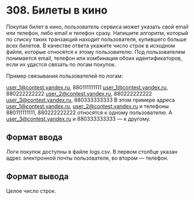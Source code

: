 # 308. Билеты в кино

Покупая билет в кино, пользователь сервиса может указать свой email или телефон, либо email и телефон сразу. Напишите алгоритм, который по списку таких транзакций находит пользователя, купившего больше всех билетов. В качестве ответа укажите число строк в исходном файле, которые относятся к этому пользователю. Под пользователем понимается email, телефон или комбинация обоих идентификаторов, если их удастся связать по логам покупок.

Пример связывания пользователей по логам:

user_1@contest.yandex.ru, 880111111111
user_1@contest.yandex.ru, 880222222222
user_2@contest.yandex.ru, 880222222222
user_3@contest.yandex.ru, 880333333333
В этом примере адреса user_1@contest.yandex.ru, user_2@contest.yandex.ru и телефоны 880111111111, 880222222222 относятся к одному пользователю. А user_3@contest.yandex.ru и 880333333333 — к другому.

## Формат ввода

Логи покупок доступны в файле logs.csv. В первом столбце указан адрес электронной почты пользователя, во втором — телефон.

## Формат вывода

Целое число строк.